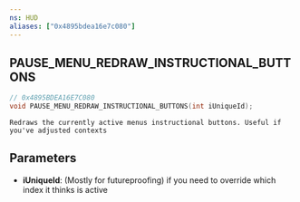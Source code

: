 ```yaml
---
ns: HUD
aliases: ["0x4895bdea16e7c080"]
---
```

## PAUSE_MENU_REDRAW_INSTRUCTIONAL_BUTTONS

```c
// 0x4895BDEA16E7C080
void PAUSE_MENU_REDRAW_INSTRUCTIONAL_BUTTONS(int iUniqueId);
```

```
Redraws the currently active menus instructional buttons. Useful if you've adjusted contexts
```

## Parameters
* **iUniqueId**: (Mostly for futureproofing) if you need to override which index it thinks is active
